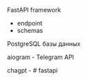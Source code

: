 FastAPI framework
- endpoint
- schemas


PostgreSQL базы данных

aiogram - Telegram API

chagpt - #   f a s t a p i  
 
